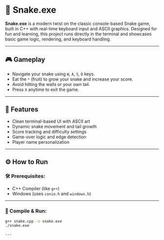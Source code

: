 # 🐍 Snake.exe

**Snake.exe** is a modern twist on the classic console-based Snake game, built in C++ with real-time keyboard input and ASCII graphics. Designed for fun and learning, this project runs directly in the terminal and showcases basic game logic, rendering, and keyboard handling.

---

## 🎮 Gameplay

- Navigate your snake using `W`, `A`, `S`, `D` keys.
- Eat the `*` (fruit) to grow your snake and increase your score.
- Avoid hitting the walls or your own tail.
- Press `X` anytime to exit the game.

---

## 🧠 Features

- Clean terminal-based UI with ASCII art
- Dynamic snake movement and tail growth
- Score tracking and difficulty settings
- Game-over logic and edge detection
- Player name personalization

---

## ⚙️ How to Run

### 🛠 Prerequisites:
- C++ Compiler (like `g++`)
- Windows (uses `conio.h` and `windows.h`)

---

### 🔧 Compile & Run:
```bash
g++ snake.cpp -o snake.exe
./snake.exe

---
